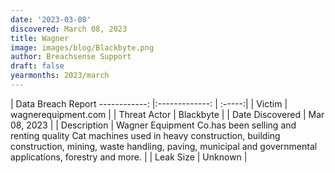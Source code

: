 ```yaml
---
date: '2023-03-08'
discovered: March 08, 2023
title: Wagner
image: images/blog/Blackbyte.png
author: Breachsense Support
draft: false
yearmonths: 2023/march
---
```



| Data Breach Report
------------:     |:-------------:    | :-----:|
| Victim      | wagnerequipment.com      | 
| Threat Actor      | Blackbyte      | 
| Date Discovered      | Mar 08, 2023      | 
| Description      | Wagner Equipment Co.has been selling and renting quality Cat machines used in heavy construction, building construction, mining, waste handling, paving, municipal and governmental applications, forestry and more.      | 
| Leak Size      | Unknown      | 

